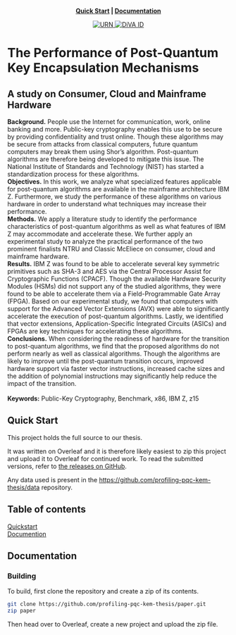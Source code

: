 <p align="center">
  <strong><a href="#quickstart">Quick Start</a> | <a href="#documentation">Documentation</a> </strong>
  <p align="center">
    <a href="http://urn.kb.se/resolve?urn=urn:nbn:se:bth-21849">
      <img src="https://flat.badgen.net/badge/urn/urn:nbn:se:bth-21849" alt="URN" />
    </a>
    <a href="http://urn.kb.se/resolve?urn=urn:nbn:se:bth-21849">
      <img src="https://flat.badgen.net/badge/DiVA/diva2:1574260" alt="DiVA ID" />
    </a>
  </p>
</p>

# The Performance of Post-Quantum Key Encapsulation Mechanisms
## A study on Consumer, Cloud and Mainframe Hardware

**Background.** People use the Internet for communication, work, online banking and more. Public-key cryptography enables this use to be secure by providing confidentiality and trust online. Though these algorithms may be secure from attacks from classical computers, future quantum computers may break them using Shor’s algorithm. Post-quantum algorithms are therefore being developed to mitigate this issue. The National Institute of Standards and Technology (NIST) has started a standardization process for these algorithms.<br />
**Objectives.** In this work, we analyze what specialized features applicable for post-quantum algorithms are available in the mainframe architecture IBM Z. Furthermore, we study the performance of these algorithms on various hardware in order to understand what techniques may increase their performance.<br />
**Methods.** We apply a literature study to identify the performance characteristics of post-quantum algorithms as well as what features of IBM Z may accommodate and accelerate these. We further apply an experimental study to analyze the practical performance of the two prominent finalists NTRU and Classic McEliece on consumer, cloud and mainframe hardware.<br />
**Results.** IBM Z was found to be able to accelerate several key symmetric primitives such as SHA-3 and AES via the Central Processor Assist for Cryptographic Functions (CPACF). Though the available Hardware Security Modules (HSMs) did not support any of the studied algorithms, they were found to be able to accelerate them via a Field-Programmable Gate Array (FPGA). Based on our experimental study, we found that computers with support for the Advanced Vector Extensions (AVX) were able to significantly accelerate the execution of post-quantum algorithms. Lastly, we identified that vector extensions, Application-Specific Integrated Circuits (ASICs) and FPGAs are key techniques for accelerating these algorithms.<br />
**Conclusions.** When considering the readiness of hardware for the transition to post-quantum algorithms, we find that the proposed algorithms do not perform nearly as well as classical algorithms. Though the algorithms are likely to improve until the post-quantum transition occurs, improved hardware support via faster vector instructions, increased cache sizes and the addition of polynomial instructions may significantly help reduce the impact of the transition.<br /><br />
**Keywords:** Public-Key Cryptography, Benchmark, x86, IBM Z, z15

<a id="quickstart"></a>
## Quick Start

This project holds the full source to our thesis.

It was written on Overleaf and it is therefore likely easiest to zip this project and upload it to Overleaf for continued work. To read the submitted versions, refer to [the releases on GitHub](https://github.com/profiling-pqc-kem-thesis/paper/releases).

Any data used is present in the https://github.com/profiling-pqc-kem-thesis/data repository.

## Table of contents

[Quickstart](#quickstart)<br/>
[Documention](#documentation)<br />

<a id="documentation"></a>
## Documentation

### Building

To build, first clone the repository and create a zip of its contents.

```sh
git clone https://github.com/profiling-pqc-kem-thesis/paper.git
zip paper
```

Then head over to Overleaf, create a new project and upload the zip file.
